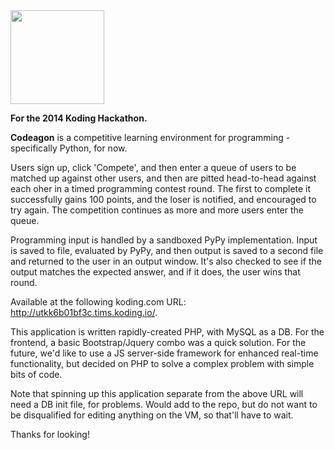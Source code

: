 <img width=150 src='http://codeagon.com/imgs/logotransparentcropped.png'>

<strong>For the 2014 Koding Hackathon. </strong>

<strong>Codeagon</strong> is a competitive learning environment for programming - specifically Python, for now.

Users sign up, click 'Compete', and then enter a queue of users to be matched up against other users, and then are pitted head-to-head against each oher in a timed programming contest round. The first to complete it successfully gains 100 points, and the loser is notified, and encouraged to try again. The competition continues as more and more users enter the queue.

Programming input is handled by a sandboxed PyPy implementation. Input is saved to file, evaluated by PyPy, and then output is saved to a second file and returned to the user in an output window. It's also checked to see if the output matches the expected answer, and if it does, the user wins that round.

Available at the following koding.com URL: http://utkk6b01bf3c.tims.koding.io/.

This application is written rapidly-created PHP, with MySQL as a DB. For the frontend, a basic Bootstrap/Jquery combo was a quick solution. For the future, we'd like to use a JS server-side framework for enhanced real-time functionality, but decided on PHP to solve a complex problem with simple bits of code.

Note that spinning up this application separate from the above URL will need a DB init file, for problems. Would add to the repo, but do not want to be disqualified for editing anything on the VM, so that'll have to wait.

Thanks for looking!
